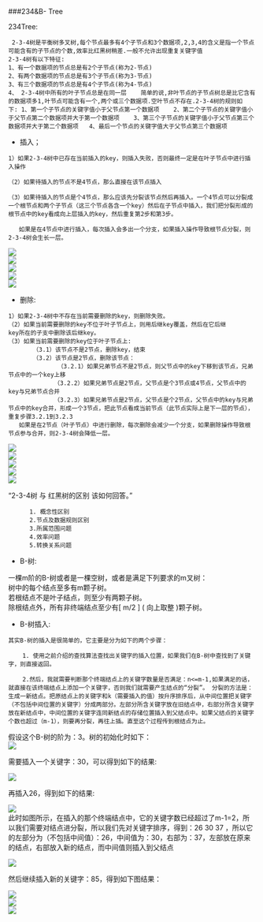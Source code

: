###234&B- Tree

234Tree:
```
 2-3-4树是平衡树多叉树,每个节点最多有4个子节点和3个数据项,2,3,4的含义是指一个节点可能含有的子节点的个数,效率比红黑树稍差.一般不允许出现重复关键字值
2-3-4树有以下特征:     
1、有一个数据项的节点总是有2个子节点(称为2-节点)    
2、有两个数据项的节点总是有3个子节点(称为3-节点)    
3、有三个数据项的节点总是有4个子节点(称为4-节点) 
4、 2-3-4树中所有的叶子节点总是在同一层    简单的说,非叶节点的子节点树总是比它含有的数据项多1,叶节点可能含有一个,两个或三个数据项.空叶节点不存在.2-3-4树的规则如下: 1、第一个子节点的关键字值小于父节点第一个数据项    2、第二个子节点的关键字值小于父节点第二个数据项并大于第一个数据项    3、第三个子节点的关键字值小于父节点第三个数据项并大于第二个数据项   4、最后一个节点的关键字值大于父节点第三个数据项 
```


* 插入；
```
1）如果2-3-4树中已存在当前插入的key，则插入失败，否则最终一定是在叶子节点中进行插入操作

（2）如果待插入的节点不是4节点，那么直接在该节点插入

（3）如果待插入的节点是个4节点，那么应该先分裂该节点然后再插入。一个4节点可以分裂成一个根节点和两个子节点（这三个节点各含一个key）然后在子节点中插入，我们把分裂形成的根节点中的key看成向上层插入的key，然后重复第2步和第3步。

   如果是在4节点中进行插入，每次插入会多出一个分支，如果插入操作导致根节点分裂，则2-3-4树会生长一层。
```

![](images/图片19.png )   
![](images/图片20.png )  
![](images/图片21.png )  
![](images/图片22.png )  
![](images/图片23.png )  

* 删除:

```
1）如果2-3-4树中不存在当前需要删除的key，则删除失败。
（2）如果当前需要删除的key不位于叶子节点上，则用后继key覆盖，然后在它后继
key所在的子支中删除该后继key。
（3）如果当前需要删除的key位于叶子节点上:
       （3.1）该节点不是2节点，删除key，结束
       （3.2）该节点是2节点，删除该节点：
              （3.2.1）如果兄弟节点不是2节点，则父节点中的key下移到该节点，兄弟节点中的一个key上移
             （3.2.2）如果兄弟节点是2节点，父节点是个3节点或4节点，父节点中的key与兄弟节点合并
             （3.2.3）如果兄弟节点是2节点，父节点是个2节点，父节点中的key与兄弟节点中的key合并，形成一个3节点，把此节点看成当前节点（此节点实际上是下一层的节点），重复步骤3.2.1到3.2.3
   如果是在2节点（叶子节点）中进行删除，每次删除会减少一个分支，如果删除操作导致根节点参与合并，则2-3-4树会降低一层。
```

![](images/图片24.png )  
![](images/图片25.png )  
![](images/图片26.png )  
![](images/图片27.png )  
![](images/图片28.png )  

“2-3-4树 与 红黑树的区别 该如何回答。”

          1. 概念性区别
          2.节点及数据规则区别
          3.所属范围问题
          4.效率问题
          5.转换关系问题


* B-树:  

一棵m阶的B-树或者是一棵空树，或者是满足下列要求的m叉树：  
树中的每个结点至多有m颗子树。  
若根结点不是叶子结点，则至少有两颗子树。  
除根结点外，所有非终端结点至少有[ m/2 ] ( 向上取整 )颗子树。  

* B-树插入:  
```
其实B-树的插入是很简单的，它主要是分为如下的两个步骤：

	1. 使用之前介绍的查找算法查找出关键字的插入位置，如果我们在B-树中查找到了关键字，则直接返回。

	2.然后，我就需要判断那个终端结点上的关键字数量是否满足：n<=m-1,如果满足的话，就直接在该终端结点上添加一个关键字，否则我们就需要产生结点的“分裂”。 分裂的方法是：生成一新结点。把原结点上的关键字和k（需要插入的值）按升序排序后，从中间位置把关键字（不包括中间位置的关键字）分成两部分。左部分所含关键字放在旧结点中，右部分所含关键字放在新结点中，中间位置的关键字连同新结点的存储位置插入到父结点中。如果父结点的关键字个数也超过（m-1），则要再分裂，再往上插。直至这个过程传到根结点为止。
```

假设这个B-树的阶为：3。树的初始化时如下：  
![](images/图片29.png ) 

需要插入一个关键字：30，可以得到如下的结果:  

![](images/图片30.png ) 

再插入26，得到如下的结果:  

![](images/图片31.png )  
此时如图所示，在插入的那个终端结点中，它的关键字数已经超过了m-1=2，所以我们需要对结点进分裂，所以我们先对关键字排序，得到：26 30 37 ，所以它的左部分为（不包括中间值）：26，中间值为：30，右部为：37，左部放在原来的结点，右部放入新的结点，而中间值则插入到父结点

![](images/图片32.png )  

然后继续插入新的关键字：85，得到如下图结果：  

![](images/图片33.png )    
![](images/图片34.png )   
![](images/图片35.png )   